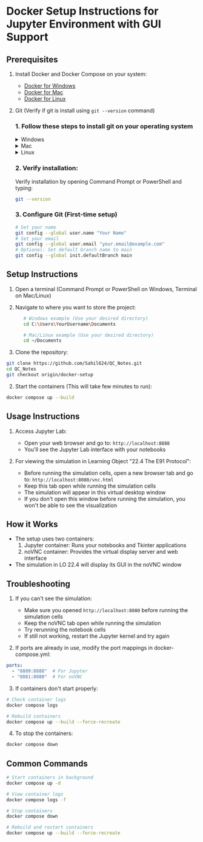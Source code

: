 # Docker Setup Instructions for Jupyter Environment with GUI Support

## Prerequisites
1. Install Docker and Docker Compose on your system:
   - [Docker for Windows](https://docs.docker.com/desktop/install/windows-install/)
   - [Docker for Mac](https://docs.docker.com/desktop/install/mac-install/)
   - [Docker for Linux](https://docs.docker.com/engine/install/)

2. Git (Verify if git is install using `git --version` command)

   ### 1. Follow these steps to install git on your operating system
   <details>
   <summary>Windows</summary>

   1. Download Git from [https://git-scm.com/downloads/win](https://git-scm.com/downloads/win)
   2. Run the installer, using default settings (or customize if you prefer)
   </details>

   <details>
   <summary>Mac</summary>
   1. Install using Homebrew (recommended):

   ```bash
   # Install Homebrew if not installed
   /bin/bash -c \"$(curl -fsSL https://raw.githubusercontent.com/Homebrew/install/HEAD/install.sh)\"

   # Install Git
   brew install git
   ```
   Or download installer from [https://git-scm.com/download/mac](https://git-scm.com/download/mac)
   </details>

   <details>
   <summary>Linux</summary>
   
   * Linux (Ubuntu/Debian)

   ```bash
   sudo apt update
   sudo apt install git

   # Verify installation
   git --version
   ```
   OR

   Use [this](https://git-scm.com/book/en/v2/Getting-Started-Installing-Git) documentation to install git in linux (according to your linux distribution)
   </details>

   ### 2. Verify installation:

   Verify installation by opening Command Prompt or PowerShell and typing:
   ```bash
   git --version
   ```
   ### 3. Configure Git (First-time setup)

   ``` bash
   # Set your name
   git config --global user.name "Your Name"
   # Set your email
   git config --global user.email "your.email@example.com"
   # Optional: Set default branch name to main
   git config --global init.defaultBranch main
   ```

## Setup Instructions

1. Open a terminal (Command Prompt or PowerShell on Windows, Terminal on Mac/Linux)

2. Navigate to where you want to store the project:

   ``` bash
      # Windows example (Use your desired directory)
      cd C:\Users\YourUsername\Documents

      # Mac/Linux example (Use your desired directory)
      cd ~/Documents
   ```
1. Clone the repository:
```bash
git clone https://github.com/Sahil624/QC_Notes.git
cd QC_Notes
git checkout origin/docker-setup
```

2. Start the containers (This will take few minutes to run):
```bash
docker compose up --build
```

## Usage Instructions

1. Access Jupyter Lab:
   - Open your web browser and go to: `http://localhost:8888`
   - You'll see the Jupyter Lab interface with your notebooks

2. For viewing the simulation in Learning Object "22.4 The E91 Protocol":
   - Before running the simulation cells, open a new browser tab and go to: `http://localhost:8080/vnc.html`
   - Keep this tab open while running the simulation cells
   - The simulation will appear in this virtual desktop window
   - If you don't open this window before running the simulation, you won't be able to see the visualization

## How it Works
- The setup uses two containers:
  1. Jupyter container: Runs your notebooks and Tkinter applications
  2. noVNC container: Provides the virtual display server and web interface
- The simulation in LO 22.4 will display its GUI in the noVNC window

## Troubleshooting

1. If you can't see the simulation:
   - Make sure you opened `http://localhost:8080` before running the simulation cells
   - Keep the noVNC tab open while running the simulation
   - Try rerunning the notebook cells
   - If still not working, restart the Jupyter kernel and try again

2. If ports are already in use, modify the port mappings in docker-compose.yml:
```yaml
ports:
  - "8889:8888"  # For Jupyter
  - "8081:8080"  # For noVNC
```

3. If containers don't start properly:
```bash
# Check container logs
docker compose logs

# Rebuild containers
docker compose up --build --force-recreate
```

4. To stop the containers:
```bash
docker compose down
```

## Common Commands
```bash
# Start containers in background
docker compose up -d

# View container logs
docker compose logs -f

# Stop containers
docker compose down

# Rebuild and restart containers
docker compose up --build --force-recreate
```